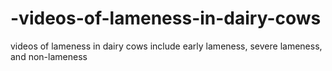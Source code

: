 # -videos-of-lameness-in-dairy-cows
 videos of lameness in dairy cows include early lameness, severe lameness, and non-lameness
